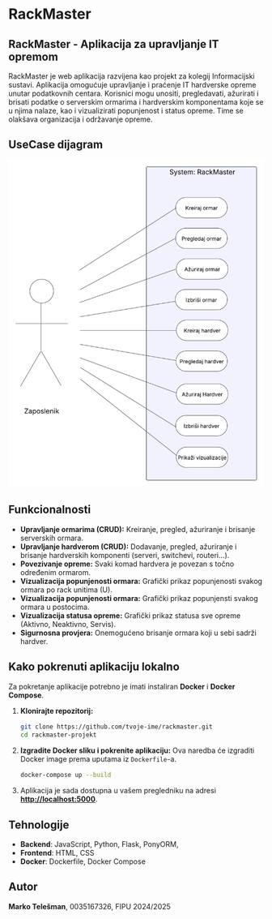 # RackMaster

## RackMaster - Aplikacija za upravljanje IT opremom

RackMaster je web aplikacija razvijena kao projekt za kolegij Informacijski sustavi. Aplikacija omogućuje upravljanje i praćenje IT hardverske opreme unutar podatkovnih centara. Korisnici mogu unositi, pregledavati, ažurirati i brisati podatke o serverskim ormarima i hardverskim komponentama koje se u njima nalaze, kao i vizualizirati popunjenost i status opreme. Time se olakšava organizacija i održavanje opreme.

## UseCase dijagram

![UseCase dijagram](UseCase_RackMaster.png)

## Funkcionalnosti

* **Upravljanje ormarima (CRUD):** Kreiranje, pregled, ažuriranje i brisanje serverskih ormara.
* **Upravljanje hardverom (CRUD):** Dodavanje, pregled, ažuriranje i brisanje hardverskih komponenti (serveri, switchevi, routeri...).
* **Povezivanje opreme:** Svaki komad hardvera je povezan s točno određenim ormarom.
* **Vizualizacija popunjenosti ormara:** Grafički prikaz popunjenosti svakog ormara po rack unitima (U).
* **Vizualizacija popunjenosti ormara:** Grafički prikaz popunjensti svakog ormara u postocima.
* **Vizualizacija statusa opreme:** Grafički prikaz statusa sve opreme (Aktivno, Neaktivno, Servis).
* **Sigurnosna provjera:** Onemogućeno brisanje ormara koji u sebi sadrži hardver.

## Kako pokrenuti aplikaciju lokalno

Za pokretanje aplikacije potrebno je imati instaliran **Docker** i **Docker Compose**.

1.  **Klonirajte repozitorij:**
    ```bash
    git clone https://github.com/tvoje-ime/rackmaster.git
    cd rackmaster-projekt
    ```

2.  **Izgradite Docker sliku i pokrenite aplikaciju:**
    Ova naredba će izgraditi Docker image prema uputama iz `Dockerfile`-a.
    ```bash
    docker-compose up --build
    ```

3.  Aplikacija je sada dostupna u vašem pregledniku na adresi **[http://localhost:5000](http://localhost:5000)**.

## Tehnologije

- **Backend**: JavaScript, Python, Flask, PonyORM, 
- **Frontend**: HTML, CSS
- **Docker**: Dockerfile, Docker Compose

## Autor

**Marko Telešman**, 0035167326, FIPU 2024/2025